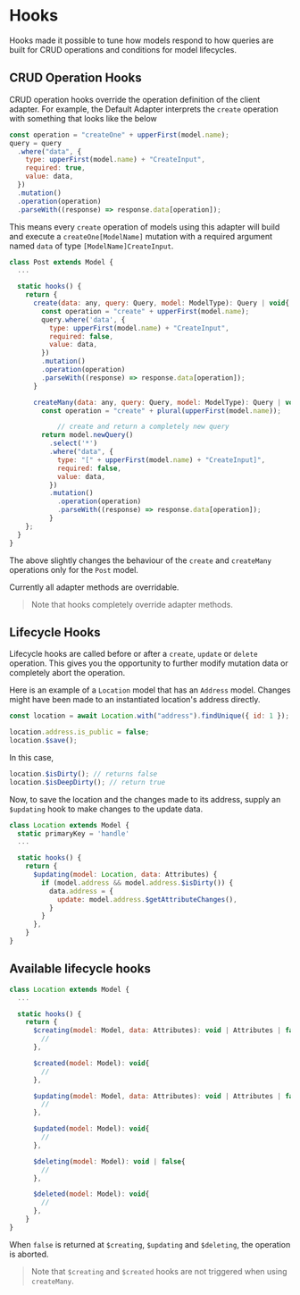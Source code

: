 # Hooks

Hooks made it possible to tune how models respond to how queries are built for CRUD operations and conditions for model lifecycles.

## CRUD Operation Hooks

CRUD operation hooks override the operation definition of the client adapter. For example, the Default Adapter interprets the `create` operation with something that looks like the below

```javascript
const operation = "createOne" + upperFirst(model.name);
query = query
  .where("data", {
    type: upperFirst(model.name) + "CreateInput",
    required: true,
    value: data,
  })
  .mutation()
  .operation(operation)
  .parseWith((response) => response.data[operation]);
```

This means every `create` operation of models using this adapter will build and execute a `createOne[ModelName]` mutation with a required argument named `data` of type `[ModelName]CreateInput`.

```javascript
class Post extends Model {
  ...

  static hooks() {
    return {
      create(data: any, query: Query, model: ModelType): Query | void{
        const operation = "create" + upperFirst(model.name);
        query.where('data', {
          type: upperFirst(model.name) + "CreateInput",
          required: false,
          value: data,
        })
        .mutation()
        .operation(operation)
        .parseWith((response) => response.data[operation]);
      }

      createMany(data: any, query: Query, model: ModelType): Query | void{
        const operation = "create" + plural(upperFirst(model.name));

		    // create and return a completely new query
        return model.newQuery()
          .select('*')
          .where("data", {
            type: "[" + upperFirst(model.name) + "CreateInput]",
            required: false,
            value: data,
          })
          .mutation()
            .operation(operation)
            .parseWith((response) => response.data[operation]);
          }
    };
  }
}
```

The above slightly changes the behaviour of the `create` and `createMany` operations only for the `Post` model.

Currently all adapter methods are overridable.

> Note that hooks completely override adapter methods.

## Lifecycle Hooks

Lifecycle hooks are called before or after a `create`, `update` or `delete` operation. This gives you the opportunity to further modify mutation data or completely abort the operation.

Here is an example of a `Location` model that has an `Address` model. Changes might have been made to an instantiated location's address directly.

```javascript
const location = await Location.with("address").findUnique({ id: 1 });

location.address.is_public = false;
location.$save();
```

In this case,

```javascript
location.$isDirty(); // returns false
location.$isDeepDirty(); // return true
```

Now, to save the location and the changes made to its address, supply an `$updating` hook to make changes to the update data.

```javascript
class Location extends Model {
  static primaryKey = 'handle'
  ...

  static hooks() {
    return {
      $updating(model: Location, data: Attributes) {
        if (model.address && model.address.$isDirty()) {
          data.address = {
            update: model.address.$getAttributeChanges(),
          }
        }
      },
    }
}
```

## Available lifecycle hooks

```javascript
class Location extends Model {
  ...

  static hooks() {
    return {
      $creating(model: Model, data: Attributes): void | Attributes | false{
        //
      },

      $created(model: Model): void{
        //
      },

      $updating(model: Model, data: Attributes): void | Attributes | false{
        //
      },

      $updated(model: Model): void{
        //
      },

      $deleting(model: Model): void | false{
        //
      },

      $deleted(model: Model): void{
        //
      },
    }
}
```

When `false` is returned at `$creating`, `$updating` and `$deleting`, the operation is aborted.

> Note that `$creating` and `$created` hooks are not triggered when using `createMany`.
